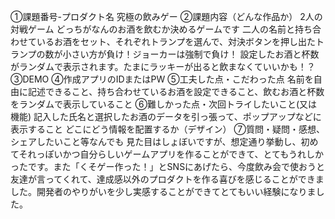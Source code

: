 ①課題番号-プロダクト名
究極の飲みゲー
②課題内容（どんな作品か）
2人の対戦ゲーム
どっちがなんのお酒を飲むか決めるゲームです
二人の名前と持ち合わせているお酒をセット、それぞれトランプを選んで、対決ボタンを押し出たトランプの数が小さい方が負け！ジョーカーは強制で負け！
設定したお酒と杯数がランダムで表示されます。たまにラッキーが出ると飲まなくていいかも！？
③DEMO
④作成アプリのIDまたはPW
⑤工夫した点・こだわった点
名前を自由に記述できること、持ち合わせているお酒を設定できること、飲むお酒と杯数をランダムで表示していること
⑥難しかった点・次回トライしたいこと(又は機能)
記入した氏名と選択したお酒のデータを引っ張って、ポップアップなどに表示すること
どこにどう情報を配置するか（デザイン）
⑦質問・疑問・感想、シェアしたいこと等なんでも
見た目はしょぼいですが、想定通り挙動し、初めてそれっぽいかつ自分らしいゲームアプリを作ることができて、とてもうれしかったです。また「くそゲー作った！」とSNSにあげたら、今度飲み会で使おうと友達が言ってくれて、達成感以外のプロダクトを作る喜びを感じることができました。開発者のやりがいを少し実感することができてとてもいい経験になりました。

